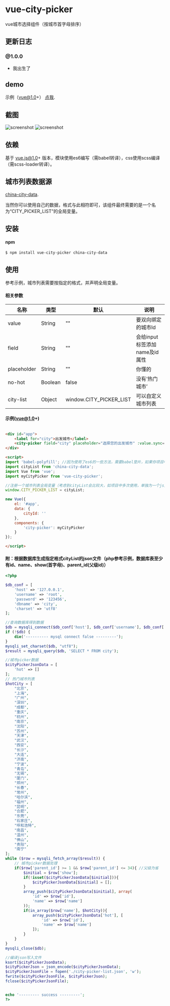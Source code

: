 # vue-city-picker

vue城市选择组件（按城市首字母排序）


## 更新日志

### @1.0.0
- 我出生了


## demo

示例（vue@1.0+） [点我](http://dai-siki.github.io/vue-city-picker/example/demo.html).


## 截图

![screenshot](screenshot/01.png)
![screenshot](screenshot/02.png)


## 依赖

基于 vue.js@1.0+ 版本，模块使用es6编写（需babel转译），css使用scss编译（需scss-loader转译）。

## 城市列表数据源
[china-city-data](https://github.com/dai-siki/china-city-data).

当然你可以使用自己的数据，格式与此相符即可，该组件最终需要的是一个名为“CITY_PICKER_LIST”的全局变量。


## 安装

#### npm

```shell
$ npm install vue-city-picker china-city-data
```

## 使用

参考示例，城市列表需要按指定的格式，并声明全局变量。

#### 相关参数

| 名称              | 类型               | 默认             | 说明                                         |
| ----------------- | ----------------- | ---------------- | --------------------------------------------- |
| value             | String            | ""               | 要双向绑定的城市Id                |
| field             | String            | ""               | 会给input标签添加name及id属性                   |
| placeholder       | String            | ""               | 你懂的                                     |
| no-hot       | Boolean            | false               | 没有‘热门城市’                                     |
| city-list       | Object            | window.CITY_PICKER_LIST               | 可以自定义城市列表                                     |


#### 示例(vue@1.0+)

```html

<div id="app">
	<label for="city">出发城市</label>
	<city-picker field="city" placeholder="选择您的出发城市" :value.sync="cityId"></city-picker>
</div>

<script>
import 'babel-polyfill'; //因为使用了es6的一些方法，需要babel垫片，如果你项目中已有相关兼容性方案，可忽略
import cityList from 'china-city-data';
import Vue from 'vue';
import myCityPicker from 'vue-city-picker';

//注册一个城市列表全局变量（考虑到cityList会比较大，如项目中多次使用，单独为一个js文件比较好）
window.CITY_PICKER_LIST = cityList;

new Vue({
	el: '#app',
	data: {
		cityId: ''
	},
	components: {
		'city-picker': myCityPicker
	}
});

</script>

```

#### 附：根据数据库生成指定格式cityList的json文件（php参考示例，数据库表至少有id、name、show(首字母)、parent_id(父级id)）

```php
<?php

$db_conf = [
    'host' => '127.0.0.1',
    'username' => 'root',
    'password' => '123456',
    'dbname' => 'city',
    'charset' => 'utf8'
];

//查询数据库得到数据
$db = mysqli_connect($db_conf['host'], $db_conf['username'], $db_conf['password'], $db_conf['dbname']);
if (!$db) {
	die('---------- mysql connect false ---------');
}
mysqli_set_charset($db, "utf8");
$result = mysqli_query($db, 'SELECT * FROM city');

//城市picker数据
$cityPickerJsonData = [
	'hot' => []
];
// 热门城市列表
$hotCity = [
	"北京",
	"上海",
	"广州",
	"深圳",
	"成都",
	"重庆",
	"杭州",
	"南京",
	"沈阳",
	"苏州",
	"天津",
	"武汉",
	"西安",
	"长沙",
	"大连",
	"济南",
	"宁波",
	"青岛",
	"无锡",
	"厦门",
	"郑州",
	"长春",
	"常州",
	"哈尔滨",
	"福州",
	"昆明",
	"合肥",
	"东莞",
	"石家庄",
	"呼和浩特",
	"南昌",
	"温州",
	"佛山",
	"贵阳",
	"南宁"
];
while ($row = mysqli_fetch_array($result)) {
	// 城市picker数据处理
	if($row['parent_id'] >= 1 && $row['parent_id'] <= 34){ //父级为省
		$initial = $row['show'];
		if(!isset($cityPickerJsonData[$initial])){
			$cityPickerJsonData[$initial] = [];
		}
		array_push($cityPickerJsonData[$initial], array(
			'id' => $row['id'],
			'name' => $row['name']
		));
		if(in_array($row['name'], $hotCity)){
			array_push($cityPickerJsonData['hot'], [
				'id' => $row['id'],
				'name' => $row['name']
			]);
		}
	}
}
mysqli_close($db);

//编译json写入文件
ksort($cityPickerJsonData);
$cityPickerJson = json_encode($cityPickerJsonData);
$cityPickerJsonFile = fopen('./city-picker-list.json', 'w');
fwrite($cityPickerJsonFile, $cityPickerJson);
fclose($cityPickerJsonFile);


echo '--------- success ---------';
?>

```
